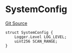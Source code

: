 # SystemConfig
[Git Source](https://github.com/metacontract/mc/blob/d41f04df9ea19494be75c66f344b8104caf03cd2/resources/devkit/api-reference/system/Config.sol)


```solidity
struct SystemConfig {
    Logger.Level LOG_LEVEL;
    uint256 SCAN_RANGE;
}
```


